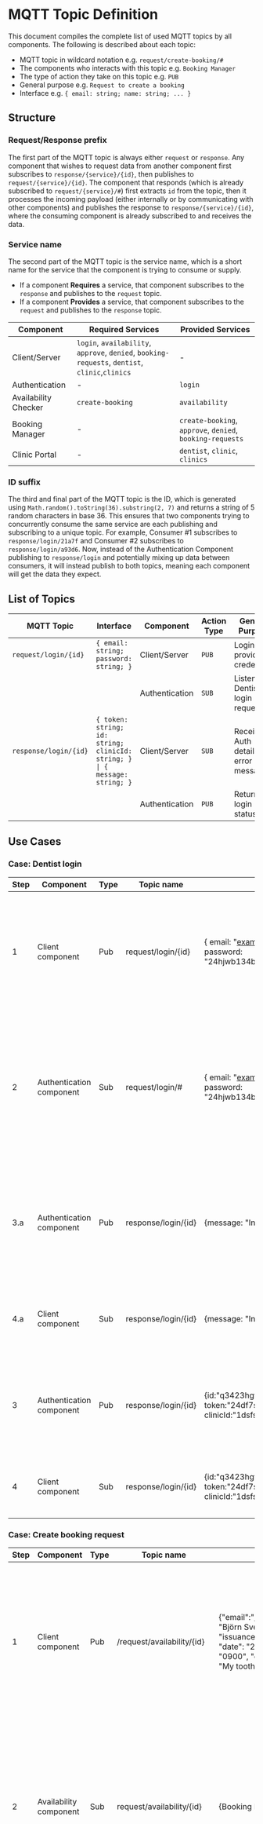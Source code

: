 # MQTT Topic Definition  

This document compiles the complete list of used MQTT topics by all components. The following is described about each topic:
- MQTT topic in wildcard notation e.g. `request/create-booking/#`
- The components who interacts with this topic e.g. `Booking Manager` 
- The type of action they take on this topic e.g. `PUB`
- General purpose e.g. `Request to create a booking`
- Interface e.g. `{ email: string; name: string; ... }`

## Structure

### Request/Response prefix

The first part of the MQTT topic is always either `request` or `response`. Any component that wishes to request data from another component first subscribes to `response/{service}/{id}`, then publishes to `request/{service}/{id}`. The component that responds (which is already subscribed to `request/{service}/#`)  first extracts `id` from the topic, then it processes the incoming payload (either internally or by communicating with other components) and publishes the response to `response/{service}/{id}`, where the consuming component is already subscribed to and receives the data.

### Service name

The second part of the MQTT topic is the service name, which is a short name for the service that the component is trying to consume or supply.
- If a component **Requires** a service, that component subscribes to the `response` and publishes to the `request` topic.
- If a component **Provides** a service, that component subscribes to the `request` and publishes to the `response` topic. 

| Component | Required Services | Provided Services |
|--|--|--|
|Client/Server| `login`, `availability`, `approve`, `denied`, `booking-requests`, `dentist`, `clinic`,`clinics`| - |
|Authentication| - | `login` |
|Availability Checker|`create-booking`|`availability`|
| Booking Manager |-|`create-booking`, `approve`, `denied`, `booking-requests`|
| Clinic Portal |-|`dentist`, `clinic`, `clinics`|

### ID suffix

The third and final part of the MQTT topic is the ID, which is generated using `Math.random().toString(36).substring(2, 7)` and returns a string of 5 random characters in base 36. This ensures that two components trying to concurrently consume the same service are each publishing and subscribing to a unique topic. For example, Consumer #1 subscribes to `response/login/21a7f` and Consumer #2 subscribes to `response/login/a93d6`. Now, instead of the Authentication Component publishing to `response/login` and potentially mixing up data between consumers, it will instead publish to both topics, meaning each component will get the data they expect.

## List of Topics

| MQTT Topic | Interface | Component | Action Type | General Purpose |  
|--|--|--|--|--|
|`request/login/{id}`| `{ email: string; password: string; }` | Client/Server| `PUB`| Login with provided credentials 
|||Authentication|`SUB`| Listen for Dentist login requests |
|`response/login/{id}`| `{ token: string; id: string; clinicId: string; } \| { message: string; } `| Client/Server | `SUB` | Receive Auth details or error message |
|||Authentication| `PUB` | Return login status |
## Use Cases

### Case: Dentist login

| Step | Component                 | Type | Topic name          | Payload                                                                                                | Purpose                                                                                                                                                                              |
| ---- | ------------------------- | ---- | ------------------- | ------------------------------------------------------------------------------------------------------ | ------------------------------------------------------------------------------------------------------------------------------------------------------------------------------------ |
| 1    | Client component          | Pub  | request/login/{id}  | { email: "[example123@gmail.com](mailto:example123@gmail.com)", password: "24hjwb134bwnbj13b4jdwb234"} | When the user enters login credentials, the client components publish a message which contains email and password.                                                                   |
| 2    | Authentication  component | Sub  | request/login/#     | { email: "[example123@gmail.com](mailto:example123@gmail.com)", password: "24hjwb134bwnbj13b4jdwb234"} | When the authentication component receives the topic with the message, the authentication function is initiated and checks the database if the credentials in the payload are valid. |
| 3.a  | Authentication component  | Pub  | response/login/{id} | {message: "Incorrect Credentials"}                                                                     | If the credentials are invalid the authentication components send back a message to the client which informs the user of the invalid credentials.                                    |
| 4.a  | Client component          | Sub  | response/login/{id} | {message: "Incorrect Credentials"}                                                                     | The client displays the message coming from the authentication component.                                                                                                            |
| 3    | Authentication component  | Pub  | response/login/{id} | {id:"q3423hgw39234rfn23", token:"24df7s89df78sd7f9ssd0f7ds", clinicId:"1dsfsdg889sdf8f9dfsf"}          | If the credentials are valid, the authentication component sends back the email and password together with a token.                                                                  |
| 4    | Client component          | Sub  | response/login/{id} | {id:"q3423hgw39234rfn23", token:"24df7s89df78sd7f9ssd0f7ds", clinicId:"1dsfsdg889sdf8f9dfsf"}          | The client continues to login the user and stores the token in local storage.                                                                                                        |

       
### Case: Create booking request

| Step | Component              | Type | Topic name                  | Payload                                                                                                                                                                            | Purpose                                                                                                                                                                    |
| ---- | ---------------------- | ---- | --------------------------- | ---------------------------------------------------------------------------------------------------------------------------------------------------------------------------------- | -------------------------------------------------------------------------------------------------------------------------------------------------------------------------- |
| 1    | Client component       | Pub  | /request/availability/{id}  | {"email":"Björn@gmail.com","name": "Björn Svensson ","clinicId": 1, "issuance": "1602406766314", "date": "2020-12-14", "start": "0900", "end": "1000", "details": "My tooth hurts} | When the user selects a time slot for booking they fill out a form. The form is then converted into a payload message which is sent to the availability component.         |
| 2    | Availability component | Sub  | request/availability/{id}   | {Booking Request Object}                                                                                                                                                           | When the availability component intercepts the message, it first checks if the payload is valid format and then checks the database if the selected time slot is reserved. |
| 3.a  | Availability component | Pub  | response/availability/{id}  | { accepted: false }                                                                                                                                                                | If the time slot is already reserved the availability component sends back a message informing the user.                                                                   |
| 4.a  | Client component       | Sub  | response/availability/{id}  | { accepted: false }                                                                                                                                                                | The message is displayed for the user that the selected time slot already is reserved by someone else.                                                                     |
| 3    | Availability component | Pub  | request/create-booking/{id} | {Booking Request Object}                                                                                                                                                           | If the time slot is available then the booking message is sent to the booking component.                                                                                   |
| 4    | Booking component      | Sub  | request/create-booking/{id} | {Booking Request Object}                                                                                                                                                           | The booking component takes the incoming message from the availability component and creates and stores the booking in the database.                                       |
| 5    | Booking component      | Pub  | /response/availability/{id} | {Booking Request Object}                                                                                                                                                           | The booking component sends back the created booking request to the client.                                                                                                |
| 6    | Client component       | Sub  | /response/availability/{id) | {Booking Request Object}                                                                                                                                                           | The client displays a popup box with information about the booking request.                                                                                                |

### Case: Approve pending booking request

| Step | Component         | Type | Topic name            | Payload                                          | Purpose                                                                                                                                                                           |
| ---- | ----------------- | ---- | --------------------- | ------------------------------------------------ | --------------------------------------------------------------------------------------------------------------------------------------------------------------------------------- |
| 1    | Clinic Component  | Pub  | /request/approve/{id} | { “_id”: “6388849b7a73466d753304ad”}            | When the employee wants to approve the booking request we send a message with the booking requests object\_id to the booking component.                                           |
| 2    | Booking component | Sub  | /request/approve/{id} | { “_id”: “6388849b7a73466d753304ad”}            | When the Booking component receives the message it finds the booking request with the matching object\_id in our database and updates the “state” field from pending to approved. |
| 3    | Booking component | Pub  | response/approve/{id} | { message: "Booking request has been approved" } | Sends back a message informing the client that the booking has been approved.                                                                                                     |
| 3.a  | Booking component | Pub  | response/approve/{id} | { Booking request was not found  }               | Send back a error message informing the client of the failed request                                                                                                              |

### Case: Deny pending booking request

| Step | Component         | Type | Topic name           | Payload                                        | Purpose                                                                                                                                                                         |
| ---- | ----------------- | ---- | -------------------- | ---------------------------------------------- | ------------------------------------------------------------------------------------------------------------------------------------------------------------------------------- |
| 1    | Clinic Component  | Pub  | /request/denied/{id} | { “\_id”: “6388849b7a73466d753304ad”}          | When the employee wants to deny the booking request we send a message with the booking requests object\_id to the booking component.                                            |
| 2    | Booking component | Sub  | /request/denied/{id} | { “\_id”: “6388849b7a73466d753304ad”}          | When the Booking component receives the message it finds the booking request with the matching object\_id in our database and updates the “state” field from pending to denied. |
| 3    | Booking component | Pub  | response/denied/{id} | { message: "Booking request has been denied" } | Sends back a message informing the client that the booking has been denied.                                                                                                     |
| 3.a  | Booking component | Pub  | response/denied/{id} | { Booking request was not found  }             | Send back an error message informing the client of the failed request.                                                                                                          |

### Case: Retrieving all booking request

| Step | Component         | Type | Topic name                      | Payload                                    | Purpose                                                                                                                        |
| ---- | ----------------- | ---- | ------------------------------- | ------------------------------------------ | ------------------------------------------------------------------------------------------------------------------------------ |
| 1    | Client component  | Pub  | /request/booking-requests/{id}  | {“clinicID”: “6388849b7a73466d753304ad” }  | The client sends a request to retrieve all booking requests.                                                                   |
| 2    | Booking component | Sub  | /request/booking-requests/{id}  | {“clinicID”: “6388849b7a73466d753304ad” }  | When the incoming message is intercepted by the booking component, the booking component queries for the requested clinic\_id. |
| 3    | Booking component | Pub  | /response/booking-requests/{id} | {\[list of bookings\]}                     | The booking component sends back a list of booking requests from that clinic\_id.                                              |
| 4    | Client component  | Sub  | /request/booking-requests/{id}  | {\[list of bookings\]}                     | The client intercepts the response message and displays the booking.                                                           |
| 3.a  | Booking component | Pub  | /response/booking-requests/{id} | { message: "Bookings could not be found" } | The booking component sends a error message                                                                                    |
| 4.a  | Client component  | Sub  | /request/booking-requests/{id}  | { message: "Bookings could not be found" } | The client intercepts the response message and informs the user.                                                               |
